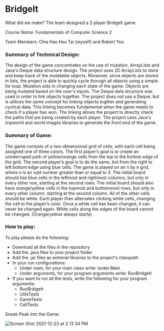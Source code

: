 # BridgeIt

What did we make? The team designed a 2 player BridgeIt game. 

*Course Name:* Fundamentals of Computer Science 2

Team Members: Chia Hao Hsu Tai (myself) and Robert Yoo

### Summary of Technical Design:

The design of the game concentrates on the use of mutation, ArrayLists and Java's Deque data structure design. The project uses 2D ArrayLists to store and keep track of the mutatable objects. Moreover, since objects are stored in lists, the project is able to quickly cycle thorugh all objects using a simple for loop. Mutation aids in changing each state of the game. Objects are being mutated based on the user's inputs. The Deque data structure was used in order to link objects together. The project does not use a Deque, but is utilices the same concept for linking objects togther and generating cyclical data. This linking becomes fundamental when the game needs to check if a player has won. The linking allows the project to direclty check the paths that are being created by each player. The project uses Java's impworld and world images libraries to generate the front end of the game. 

### Summary of Game:

The game consists of a two-dimensional grid of cells, with each cell being assigned one of three colors. The first player’s goal is to create an uninterruped path of yellow/orange cells from the top to the bottom edge of the grid. The second player’s goal is to do the same, but from the right to left bottom edge using blue cells. The game is played on an n by n grid, where n is an odd number greater than or equal to 3. The initial board should has blue cells in the leftmost and rightmost columns, but only in every other row, starting at the second rows. The initial board should also have orange/yellow cells in the topmost and bottommost rows, but only in every other column, starting at the second column. All of the other cells should be white. Each player then alternates clicking white cells, changing the cell to the player’s color. Once a white cell has been changed, it can never be changed again. White cells along the edges of the board cannot be changed. (Orange/yellow always starts)

### How to play:

To play please do the following:
- Download all the files in the repository
- Add the .java files to your project folder
- Add the .jar files as extrenal libraries to the project's classpath
- In your run configurations:
  - Under main, for your main class write: tester.Main
  - Under arguments, for your program arguments write: RunBridgeIt
- If you want to run all the tests, write the following for your program arguments:
  - RunBridgeIt
  - UtilsTests
  - GameTests
  - CellTests


Sneak Peak into the Game:

![Screen Shot 2021-12-23 at 3 13 34 PM](https://user-images.githubusercontent.com/89400862/147290770-2ad8105b-1061-44ec-a2ff-f5785549ccf6.png)
